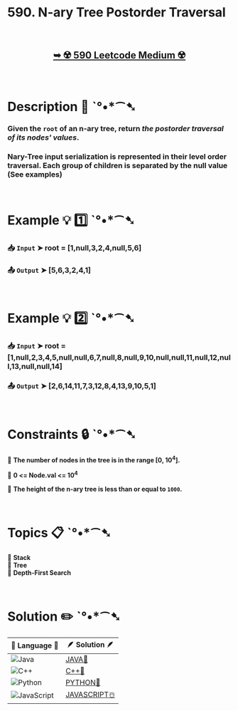 # 590. N-ary Tree Postorder Traversal

</br>

<h2 align="center"> 

<a href="https://leetcode.com/problems/n-ary-tree-postorder-traversal/description/?envType=daily-question&envId=2024-08-26"><strong>➥ ☢️ 590 Leetcode Medium ☢️ </strong></a>
</h2>

</br>

# Description 📜 ˋ°•*⁀➷

### Given the `root` of an n-ary tree, return *the postorder traversal of its nodes' values*.

### Nary-Tree input serialization is represented in their level order traversal. Each group of children is separated by the null value (See examples)

</br>

# Example 💡 1️⃣ ˋ°•*⁀➷

  ### 📥 `Input`  ➤ root = [1,null,3,2,4,null,5,6]

  ### 📤 `Output`  ➤ [5,6,3,2,4,1]

</br>

# Example 💡 2️⃣ ˋ°•*⁀➷

  ### 📥 `Input` ➤  root = [1,null,2,3,4,5,null,null,6,7,null,8,null,9,10,null,null,11,null,12,null,13,null,null,14]

  ### 📤 `Output`  ➤  [2,6,14,11,7,3,12,8,4,13,9,10,5,1]

</br>

# Constraints 🔒 ˋ°•*⁀➷

🔹 **The number of nodes in the tree is in the range [0, 10<sup>4</sup>].** </br>

🔹 **0 <= Node.val <= 10<sup>4</sup>** </br>

🔹 **The height of the n-ary tree is less than or equal to `1000`.** </br>

</br>

# Topics 📋 ˋ°•*⁀➷

🔸 **Stack**  </br>
🔸 **Tree**  </br>
🔸 **Depth-First Search**  </br>

</br>

# Solution ✏️ ˋ°•*⁀➷

| 📒 Language 📒  | 🪶 Solution 🪶 |
| ------------- | ------------- |
|  ![Java](https://img.shields.io/badge/java-%23ED8B00.svg?style=for-the-badge&logo=openjdk&logoColor=white)  | [JAVA🍁]() |
|  ![C++](https://img.shields.io/badge/c++-%2300599C.svg?style=for-the-badge&logo=c%2B%2B&logoColor=white)  | [C++🎲]()  |
|  ![Python](https://img.shields.io/badge/python-3670A0?style=for-the-badge&logo=python&logoColor=ffdd54)    | [PYTHON🍰]() |
| ![JavaScript](https://img.shields.io/badge/javascript-%23323330.svg?style=for-the-badge&logo=javascript&logoColor=%23F7DF1E)   | [JAVASCRIPT☃️]() |

